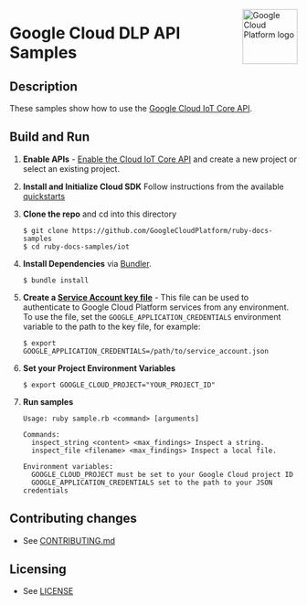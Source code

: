 <img src="https://avatars2.githubusercontent.com/u/2810941?v=3&s=96" alt="Google
Cloud Platform logo" title="Google Cloud Platform" align="right" height="96"
width="96"/>

# Google Cloud DLP API Samples

## Description

These samples show how to use the [Google Cloud IoT Core API](https://cloud.google.com/iot-core/).

## Build and Run
1.  **Enable APIs** - [Enable the Cloud IoT Core API](https://console.cloud.google.com/flows/enableapi?apiid=cloudiot.googleapis.com)
    and create a new project or select an existing project.
1.  **Install and Initialize Cloud SDK**
    Follow instructions from the available [quickstarts](https://cloud.google.com/sdk/docs/quickstarts)
1.  **Clone the repo** and cd into this directory
    ```
    $ git clone https://github.com/GoogleCloudPlatform/ruby-docs-samples
    $ cd ruby-docs-samples/iot
    ```

1. **Install Dependencies** via [Bundler](https://bundler.io).

    `$ bundle install`

1. **Create a [Service Account key file](https://cloud.google.com/docs/authentication#service_accounts)** - This file can be used to authenticate to Google Cloud Platform services from any environment. To use the file, set the `GOOGLE_APPLICATION_CREDENTIALS` environment variable to the path to the key file, for example:

    `$ export GOOGLE_APPLICATION_CREDENTIALS=/path/to/service_account.json`

1. **Set your Project Environment Variables**

    `$ export GOOGLE_CLOUD_PROJECT="YOUR_PROJECT_ID"`

1. **Run samples**
    ```
    Usage: ruby sample.rb <command> [arguments]

    Commands:
      inspect_string <content> <max_findings> Inspect a string.
      inspect_file <filename> <max_findings> Inspect a local file.

    Environment variables:
      GOOGLE_CLOUD_PROJECT must be set to your Google Cloud project ID
      GOOGLE_APPLICATION_CREDENTIALS set to the path to your JSON credentials
    ```

## Contributing changes

* See [CONTRIBUTING.md](../CONTRIBUTING.md)

## Licensing

* See [LICENSE](../LICENSE)
